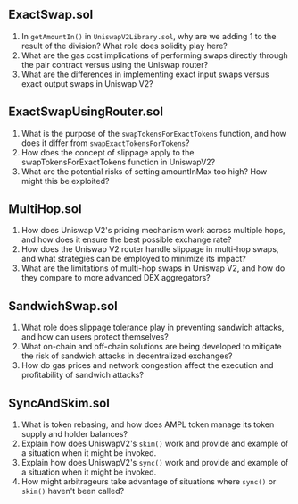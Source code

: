 ## ExactSwap.sol
1. In `getAmountIn()` in `UniswapV2Library.sol`, why are we adding 1 to the result of the division? What role does solidity play here?
2. What are the gas cost implications of performing swaps directly through the pair contract versus using the Uniswap router?
3. What are the differences in implementing exact input swaps versus exact output swaps in Uniswap V2?

## ExactSwapUsingRouter.sol
1. What is the purpose of the `swapTokensForExactTokens` function, and how does it differ from `swapExactTokensForTokens`?
2. How does the concept of slippage apply to the swapTokensForExactTokens function in UniswapV2?
3. What are the potential risks of setting amountInMax too high? How might this be exploited?

## MultiHop.sol
1. How does Uniswap V2's pricing mechanism work across multiple hops, and how does it ensure the best possible exchange rate?
2. How does the Uniswap V2 router handle slippage in multi-hop swaps, and what strategies can be employed to minimize its impact?
3. What are the limitations of multi-hop swaps in Uniswap V2, and how do they compare to more advanced DEX aggregators?

## SandwichSwap.sol
1. What role does slippage tolerance play in preventing sandwich attacks, and how can users protect themselves?
2. What on-chain and off-chain solutions are being developed to mitigate the risk of sandwich attacks in decentralized exchanges?
3. How do gas prices and network congestion affect the execution and profitability of sandwich attacks?

## SyncAndSkim.sol
1. What is token rebasing, and how does AMPL token manage its token supply and holder balances?
2. Explain how does UniswapV2's `skim()` work and provide and example of a situation when it might be invoked.
3. Explain how does UniswapV2's `sync()` work and provide and example of a situation when it might be invoked.
4. How might arbitrageurs take advantage of situations where `sync()` or `skim()` haven't been called?
